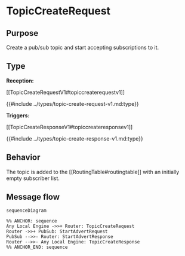 <div class="message">

# TopicCreateRequest

## Purpose

<!-- ANCHOR: purpose -->
Create a pub/sub topic and start accepting subscriptions to it.
<!-- ANCHOR_END: purpose -->

## Type

<!-- ANCHOR: type -->
**Reception:**

[[TopicCreateRequestV1#topiccreaterequestv1]]

{{#include ../types/topic-create-request-v1.md:type}}

**Triggers:**

[[TopicCreateResponseV1#topiccreateresponsev1]]

{{#include ../types/topic-create-response-v1.md:type}}
<!-- ANCHOR_END: type -->

## Behavior

<!-- ANCHOR: behavior -->
The topic is added to the [[RoutingTable#routingtable]] with an initially empty subscriber list.
<!-- ANCHOR_END: behavior -->

## Message flow

<!-- ANCHOR: messages -->
```mermaid
sequenceDiagram

%% ANCHOR: sequence
Any Local Engine ->>+ Router: TopicCreateRequest
Router ->>+ PubSub: StartAdvertRequest
PubSub -->>- Router: StartAdvertResponse
Router -->>- Any Local Engine: TopicCreateResponse
%% ANCHOR_END: sequence
```
<!-- ANCHOR_END: messages -->

</div>
